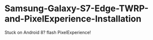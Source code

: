 # Samsung-Galaxy-S7-Edge-TWRP-and-PixelExperience-Installation
Stuck on Android 8? flash PixelExperience!
